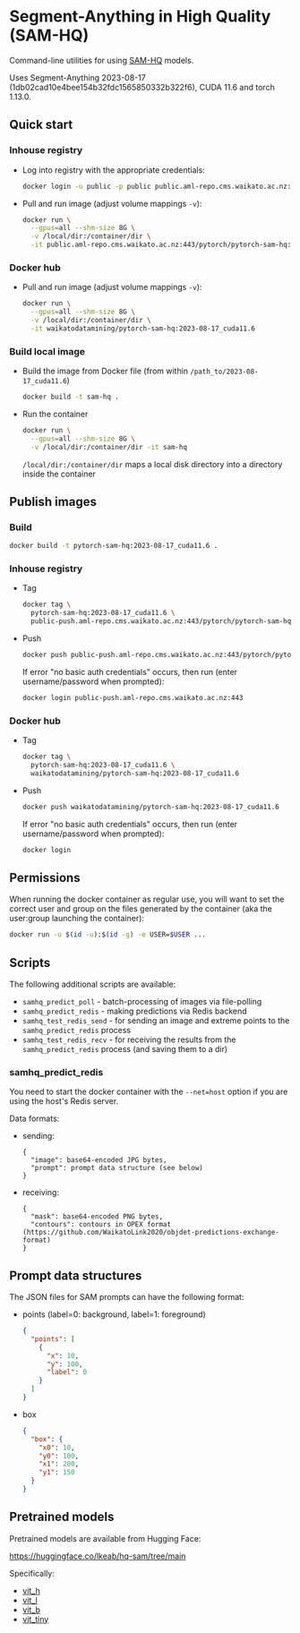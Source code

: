# Segment-Anything in High Quality (SAM-HQ)

Command-line utilities for using [SAM-HQ](https://github.com/SysCV/sam-hq) models. 

Uses Segment-Anything 2023-08-17 (1db02cad10e4bee154b32fdc1565850332b322f6), CUDA 11.6 and torch 1.13.0.


## Quick start

### Inhouse registry

* Log into registry with the appropriate credentials:

  ```bash
  docker login -u public -p public public.aml-repo.cms.waikato.ac.nz:443 
  ```

* Pull and run image (adjust volume mappings `-v`):

  ```bash
  docker run \
    --gpus=all --shm-size 8G \
    -v /local/dir:/container/dir \
    -it public.aml-repo.cms.waikato.ac.nz:443/pytorch/pytorch-sam-hq:2023-08-17_cuda11.6
  ```

### Docker hub

* Pull and run image (adjust volume mappings `-v`):

  ```bash
  docker run \
    --gpus=all --shm-size 8G \
    -v /local/dir:/container/dir \
    -it waikatodatamining/pytorch-sam-hq:2023-08-17_cuda11.6
  ```

### Build local image

* Build the image from Docker file (from within `/path_to/2023-08-17_cuda11.6`)

  ```bash
  docker build -t sam-hq .
  ```
  
* Run the container

  ```bash
  docker run \
    --gpus=all --shm-size 8G \
    -v /local/dir:/container/dir -it sam-hq
  ```
  `/local/dir:/container/dir` maps a local disk directory into a directory inside the container


## Publish images

### Build

```bash
docker build -t pytorch-sam-hq:2023-08-17_cuda11.6 .
```

### Inhouse registry  

* Tag

  ```bash
  docker tag \
    pytorch-sam-hq:2023-08-17_cuda11.6 \
    public-push.aml-repo.cms.waikato.ac.nz:443/pytorch/pytorch-sam-hq:2023-08-17_cuda11.6
  ```
  
* Push

  ```bash
  docker push public-push.aml-repo.cms.waikato.ac.nz:443/pytorch/pytorch-sam-hq:2023-08-17_cuda11.6
  ```
  If error "no basic auth credentials" occurs, then run (enter username/password when prompted):
  
  ```bash
  docker login public-push.aml-repo.cms.waikato.ac.nz:443
  ```

### Docker hub  

* Tag

  ```bash
  docker tag \
    pytorch-sam-hq:2023-08-17_cuda11.6 \
    waikatodatamining/pytorch-sam-hq:2023-08-17_cuda11.6
  ```
  
* Push

  ```bash
  docker push waikatodatamining/pytorch-sam-hq:2023-08-17_cuda11.6
  ```
  If error "no basic auth credentials" occurs, then run (enter username/password when prompted):
  
  ```bash
  docker login
  ``` 


## Permissions

When running the docker container as regular use, you will want to set the correct
user and group on the files generated by the container (aka the user:group launching
the container):

```bash
docker run -u $(id -u):$(id -g) -e USER=$USER ...
```


## Scripts

The following additional scripts are available:

* `samhq_predict_poll` - batch-processing of images via file-polling
* `samhq_predict_redis` - making predictions via Redis backend
* `samhq_test_redis_send` - for sending an image and extreme points to the `samhq_predict_redis` process 
* `samhq_test_redis_recv` - for receiving the results from the `samhq_predict_redis` process (and saving them to a dir) 


### samhq_predict_redis
 
You need to start the docker container with the `--net=host` option if you are using the host's Redis server.

Data formats:

* sending: 

  ```
  {
    "image": base64-encoded JPG bytes,
    "prompt": prompt data structure (see below)
  }
  ```

* receiving:

  ```
  {
    "mask": base64-encoded PNG bytes,
    "contours": contours in OPEX format (https://github.com/WaikatoLink2020/objdet-predictions-exchange-format)
  }
  ```

## Prompt data structures

The JSON files for SAM prompts can have the following format:

* points (label=0: background, label=1: foreground)

  ```json
  {
    "points": [
      {
        "x": 10,
        "y": 100,
        "label": 0
      }    
    ]  
  }
  ```
  
* box

  ```json
  {
    "box": {
      "x0": 10,
      "y0": 100,
      "x1": 200,
      "y1": 150
    }  
  }
  ```


## Pretrained models

Pretrained models are available from Hugging Face:

https://huggingface.co/lkeab/hq-sam/tree/main

Specifically:
* [vit_h](https://huggingface.co/lkeab/hq-sam/blob/main/sam_hq_vit_h.pth)
* [vit_l](https://huggingface.co/lkeab/hq-sam/blob/main/sam_hq_vit_l.pth)
* [vit_b](https://huggingface.co/lkeab/hq-sam/blob/main/sam_hq_vit_b.pth)
* [vit_tiny](https://huggingface.co/lkeab/hq-sam/blob/main/sam_hq_vit_tiny.pth)
